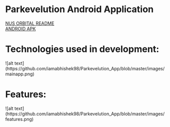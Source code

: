 # Parkevelution Android Application
[NUS ORBITAL README](https://drive.google.com/file/d/1O8xbLF0GKaaEVPsVVvdz6q6cTnTXlBep/view?usp=sharing)  <br /> 
[ANDROID APK](https://drive.google.com/file/d/1y_nFcnE9h5cpq8Yw8n2EpOvP9eufy_Tp/view?usp=sharing)  <br /> 
<h1>Technologies used in development:</h1>
![alt text](https://github.com/iamabhishek98/Parkevelution_App/blob/master/images/mainapp.png)
<h1>Features:</h1>
![alt text](https://github.com/iamabhishek98/Parkevelution_App/blob/master/images/features.png)

